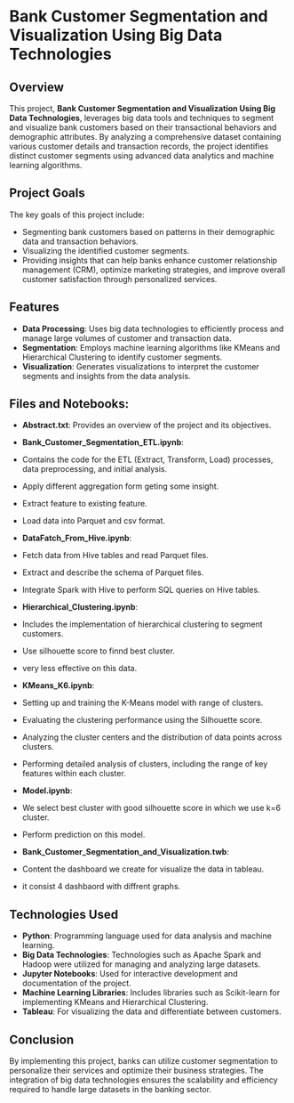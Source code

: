 
# Bank Customer Segmentation and Visualization Using Big Data Technologies

## Overview

This project, **Bank Customer Segmentation and Visualization Using Big Data Technologies**, leverages big data tools and techniques to segment and visualize bank customers based on their transactional behaviors and demographic attributes. By analyzing a comprehensive dataset containing various customer details and transaction records, the project identifies distinct customer segments using advanced data analytics and machine learning algorithms.

## Project Goals

The key goals of this project include:
- Segmenting bank customers based on patterns in their demographic data and transaction behaviors.
- Visualizing the identified customer segments.
- Providing insights that can help banks enhance customer relationship management (CRM), optimize marketing strategies, and improve overall customer satisfaction through personalized services.

  
  
## Features
- **Data Processing**: Uses big data technologies to efficiently process and manage large volumes of customer and transaction data.
- **Segmentation**: Employs machine learning algorithms like KMeans and Hierarchical Clustering to identify customer segments.
- **Visualization**: Generates visualizations to interpret the customer segments and insights from the data analysis.

  

## Files and Notebooks:

- **Abstract.txt**: Provides an overview of the project and its objectives.
  
- **Bank_Customer_Segmentation_ETL.ipynb**:
- Contains the code for the ETL (Extract, Transform, Load) processes, data preprocessing, and initial analysis.
- Apply different aggregation form geting some insight.
- Extract feature to existing feature.
- Load data into Parquet and csv format.
  
- **DataFatch_From_Hive.ipynb**:
- Fetch data from Hive tables and read Parquet files.
- Extract and describe the schema of Parquet files.
- Integrate Spark with Hive to perform SQL queries on Hive tables.
  
- **Hierarchical_Clustering.ipynb**:
- Includes the implementation of hierarchical clustering to segment customers.
- Use silhouette score to finnd best cluster.
- very less effective on this data.
  
- **KMeans_K6.ipynb**:
- Setting up and training the K-Means model with range of clusters.
- Evaluating the clustering performance using the Silhouette score.
- Analyzing the cluster centers and the distribution of data points across clusters.
- Performing detailed analysis of clusters, including the range of key features within each cluster.
  
- **Model.ipynb**:
- We select best cluster with good silhouette score in which we use k=6 cluster.
- Perform prediction on this model.
  
- **Bank_Customer_Segmentation_and_Visualization.twb**:
- Content the dashboard we create for visualize the data in tableau.
- it consist 4 dashbaord with diffrent graphs.
  


## Technologies Used
- **Python**: Programming language used for data analysis and machine learning.
- **Big Data Technologies**: Technologies such as Apache Spark and Hadoop were utilized for managing and analyzing large datasets.
- **Jupyter Notebooks**: Used for interactive development and documentation of the project.
- **Machine Learning Libraries**: Includes libraries such as Scikit-learn for implementing KMeans and Hierarchical Clustering.
- **Tableau**: For visualizing the data and differentiate between customers.

## Conclusion
By implementing this project, banks can utilize customer segmentation to personalize their services and optimize their business strategies. The integration of big data technologies ensures the scalability and efficiency required to handle large datasets in the banking sector.

